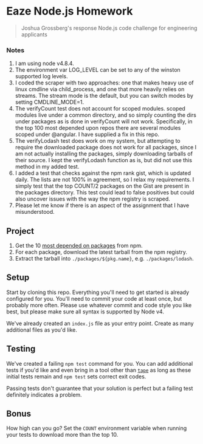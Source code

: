 # Eaze Node.js Homework

> Joshua Grossberg's response Node.js code challenge for engineering applicants

### Notes

1. I am using node v4.8.4.
2. The environment var LOG_LEVEL can be set to any of the winston supported log levels.  
3. I coded the scraper with two approaches:  one that makes heavy use of linux cmdline via child_process, and one that more heavily relies on streams.  The stream mode is the default, but you can switch modes by setting CMDLINE_MODE=1.
4.  The verifyCount test does not account for scoped modules.  scoped modules live under a common directory, and so simply counting the dirs under packages as is done in verifyCount will not work.  Specifically, in the top 100 most depended upon repos there are several modules scoped under @angular.  I have supplied a fix in this repo.
5.  The verifyLodash test does work on my system, but attempting to require the downloaded package does not work for all packages, since I am not actually installing the packages, simply downloading tarballs of their source.  I kept the verifyLodash function as is, but did not use this method in my added test.
6. I added a test that checks against the npm rank gist, which is updated daily.  The lists are not 100% in agreement, so I relax my requirements.  I simply test that the top COUNT/2 packages on the Gist are present in the packages directory.  This test could lead to false positives but could also uncover issues with the way the npm registry is scraped.
7.  Please let me know if there is an aspect of the assignment that I have misunderstood.

## Project

1. Get the 10 [most depended on packages](https://www.npmjs.com/browse/depended) from npm.
2. For each package, download the latest tarball from the npm registry.
3. Extract the tarball into `./packages/${pkg.name}`, e.g. `./packages/lodash`.

## Setup

Start by cloning this repo. Everything you'll need to get started is already configured for you. You'll need to commit your code at least once, but probably more often. Please use whatever commit and code style you like best, but please make sure all syntax is supported by Node v4.

We've already created an `index.js` file as your entry point. Create as many additional files as you'd like.

## Testing

We've created a failing `npm test` command for you. You can add additional tests if you'd like and even bring in a tool other than [`tape`](https://github.com/substack/tape) as long as these initial tests remain and `npm test` sets correct exit codes.

Passing tests don't guarantee that your solution is perfect but a failing test definitely indicates a problem.

## Bonus

How high can you go? Set the `COUNT` environment variable when running your tests to download more than the top 10.
